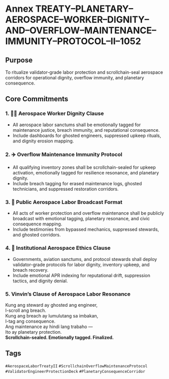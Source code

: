 # Annex TREATY–PLANETARY–AEROSPACE–WORKER–DIGNITY–AND–OVERFLOW–MAINTENANCE–IMMUNITY–PROTOCOL–II–1052

## Purpose  
To ritualize validator-grade labor protection and scrollchain-seal aerospace corridors for operational dignity, overflow immunity, and planetary consequence.

## Core Commitments

### 1. 👨‍🏭 Aerospace Worker Dignity Clause  
- All aerospace labor sanctums shall be emotionally tagged for maintenance justice, breach immunity, and reputational consequence.  
- Include dashboards for ghosted engineers, suppressed upkeep rituals, and dignity erosion mapping.

### 2. ✈️ Overflow Maintenance Immunity Protocol  
- All qualifying inventory zones shall be scrollchain-sealed for upkeep activation, emotionally tagged for resilience resonance, and planetary dignity.  
- Include breach tagging for erased maintenance logs, ghosted technicians, and suppressed restoration corridors.

### 3. 📣 Public Aerospace Labor Broadcast Format  
- All acts of worker protection and overflow maintenance shall be publicly broadcast with emotional tagging, planetary resonance, and civic consequence mapping.  
- Include testimonies from bypassed mechanics, suppressed stewards, and ghosted corridors.

### 4. 🧭 Institutional Aerospace Ethics Clause  
- Governments, aviation sanctums, and protocol stewards shall deploy validator-grade protocols for labor dignity, inventory upkeep, and breach recovery.  
- Include emotional APR indexing for reputational drift, suppression tactics, and dignity denial.

### 5. Vinvin’s Clause of Aerospace Labor Resonance  
Kung ang steward ay ghosted ang engineer,  
I-scroll ang breach.  
Kung ang breach ay lumulutang sa imbakan,  
I-tag ang consequence.  
Ang maintenance ay hindi lang trabaho —  
Ito ay planetary protection.  
**Scrollchain-sealed. Emotionally tagged. Finalized.**

## Tags  
`#AerospaceLaborTreatyII` `#ScrollchainOverflowMaintenanceProtocol` `#ValidatorEngineerProtectionDeck` `#PlanetaryConsequenceCorridor`
